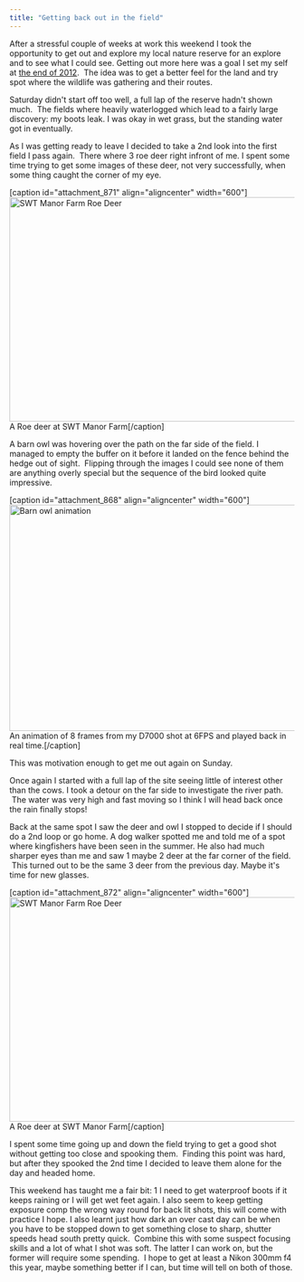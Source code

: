 ```yaml
---
title: "Getting back out in the field"
---
```

After a stressful couple of weeks at work this weekend I took the opportunity to get out and explore my local nature reserve for an explore and to see what I could see. Getting out more here was a goal I set my self at <a title="2012 in review" href="http://www.cpearson.me.uk/2012/12/2012-in-review/" target="_blank">the end of 2012</a>.  The idea was to get a better feel for the land and try spot where the wildlife was gathering and their routes.<!--more-->

Saturday didn't start off too well, a full lap of the reserve hadn't shown much.  The fields where heavily waterlogged which lead to a fairly large discovery: my boots leak. I was okay in wet grass, but the standing water got in eventually.

As I was getting ready to leave I decided to take a 2nd look into the first field I pass again.  There where 3 roe deer right infront of me. I spent some time trying to get some images of these deer, not very successfully, when some thing caught the corner of my eye.

[caption id="attachment_871" align="aligncenter" width="600"]<a href="http://www.cpearson.me.uk/wp-content/uploads/2013/03/CJP20130323-2572.jpg"><img class="size-medium wp-image-871" alt="SWT Manor Farm Roe Deer" src="http://www.cpearson.me.uk/wp-content/uploads/2013/03/CJP20130323-2572-600x397.jpg" width="600" height="397" /></a> A Roe deer at SWT Manor Farm[/caption]

A barn owl was hovering over the path on the far side of the field. I managed to empty the buffer on it before it landed on the fence behind the hedge out of sight.  Flipping through the images I could see none of them are anything overly special but the sequence of the bird looked quite impressive.

[caption id="attachment_868" align="aligncenter" width="600"]<a href="http://www.cpearson.me.uk/wp-content/uploads/2013/03/BarnOwl600.gif"><img class="size-full wp-image-868" alt="Barn owl animation" src="http://www.cpearson.me.uk/wp-content/uploads/2013/03/BarnOwl600.gif" width="600" height="400" /></a> An animation of 8 frames from my D7000 shot at 6FPS and played back in real time.[/caption]

This was motivation enough to get me out again on Sunday.

Once again I started with a full lap of the site seeing little of interest other than the cows. I took a detour on the far side to investigate the river path.  The water was very high and fast moving so I think I will head back once the rain finally stops!

Back at the same spot I saw the deer and owl I stopped to decide if I should do a 2nd loop or go home. A dog walker spotted me and told me of a spot where kingfishers have been seen in the summer. He also had much sharper eyes than me and saw 1 maybe 2 deer at the far corner of the field.  This turned out to be the same 3 deer from the previous day. Maybe it's time for new glasses.

[caption id="attachment_872" align="aligncenter" width="600"]<a href="http://www.cpearson.me.uk/wp-content/uploads/2013/03/CJP20130324-2665.jpg"><img class="size-medium wp-image-872" alt="SWT Manor Farm Roe Deer" src="http://www.cpearson.me.uk/wp-content/uploads/2013/03/CJP20130324-2665-600x397.jpg" width="600" height="397" /></a> A Roe deer at SWT Manor Farm[/caption]

I spent some time going up and down the field trying to get a good shot without getting too close and spooking them.  Finding this point was hard, but after they spooked the 2nd time I decided to leave them alone for the day and headed home.

This weekend has taught me a fair bit:
1 I need to get waterproof boots if it keeps raining or I will get wet feet again. I also seem to keep getting exposure comp the wrong way round for back lit shots, this will come with practice I hope. I also learnt just how dark an over cast day can be when you have to be stopped down to get something close to sharp, shutter speeds head south pretty quick.  Combine this with some suspect focusing skills and a lot of what I shot was soft. The latter I can work on, but the former will require some spending.  I hope to get at least a Nikon 300mm f4 this year, maybe something better if I can, but time will tell on both of those.
